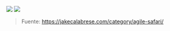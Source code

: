 ![](https://helpingimprove.com/wp-content/uploads/2022/07/agile-safari-pig-and-chicken-part1-HI.jpg)
![](https://helpingimprove.com/wp-content/uploads/2022/07/agile-safari-pig-and-chicken-part2-HI.jpg)


>Fuente: https://jakecalabrese.com/category/agile-safari/
